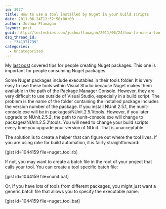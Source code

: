 ```yaml
---
id: 3977
title: How to use a tool installed by Nuget in your build scripts
date: 2011-06-24T12:52:50+00:00
author: Joshua Flanagan
layout: post
guid: http://lostechies.com/joshuaflanagan/2011/06/24/how-to-use-a-tool-installed-by-nuget-in-your-build-scripts/
dsq_thread_id:
  - "341371739"
categories:
  - Uncategorized
---
```

My [last post](http://lostechies.com/joshuaflanagan/2011/06/23/tips-for-building-nuget-packages/) covered tips for people creating Nuget packages. This one is important for people consuming Nuget packages. 

Some Nuget packages include executables in their tools folder. It is very easy to use these tools within Visual Studio because Nuget makes them available in the path of the Package Manager Console. However, they are very difficult to use outside of Visual Studio, especially in a build script. The problem is the name of the folder containing the installed package includes the version number of the package. If you install NUnit 2.5.1, the nunit-console.exe will be in packages\NUnit.2.5.1\tools. However, if you later upgrade to NUnit.2.5.2, the path to nunit-console.exe will change to packages\NUnit.2.5.2\tools. You will need to change your build scripts every time you upgrade your version of NUnit. That is unacceptable.

The solution is to create a helper that can figure out where the tool lives. If you are using rake for build automation, it is fairly straightforward:

[gist id=1044159 file=nuget_tool.rb]

If not, you may want to create a batch file in the root of your project that calls your tool. You can create a tool specific batch file:

[gist id=1044159 file=nunit.bat]

Or, if you have lots of tools from different packages, you might just want a generic batch file that allows you to specify the executable name:

[gist id=1044159 file=nuget_tool.bat]